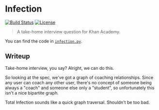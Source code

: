 Infection
=========

[![Build Status](https://api.travis-ci.com/nickfrostatx/infection.svg?token=YeitCXiqqz9YFA7WLxxh)](https://travis-ci.com/nickfrostatx/infection)
[![License](https://img.shields.io/badge/license-MIT-blue.svg)](https://raw.githubusercontent.com/nickfrostatx/infection/master/LICENSE)

> A take-home interview question for Khan Academy.

You can find the code in [``infection.py``](infection.py).

Writeup
-------

Take-home interview, you say? Alright, we can do this.

So looking at the spec, we've got a graph of coaching relationships. Since any
user can coach any other user, there's no concept of someone being always a
"coach" and someone else only a "student", so unfortunately this isn't a nice
bipartite graph.

Total Infection sounds like a quick graph traversal. Shouldn't be too bad.
